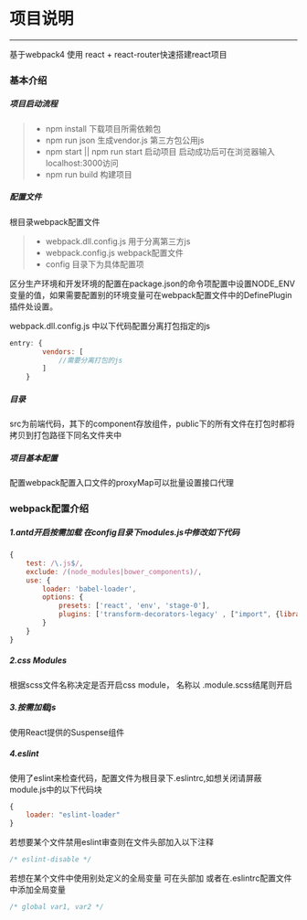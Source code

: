 # 项目说明
------
基于webpack4 使用 react + react-router快速搭建react项目

### 基本介绍

##### 项目启动流程
>* npm install 下载项目所需依赖包
>* npm run json 生成vendor.js 第三方包公用js
>* npm start || npm run start 启动项目 启动成功后可在浏览器输入 localhost:3000访问
>* npm run build 构建项目

##### 配置文件
根目录webpack配置文件
>* webpack.dll.config.js 用于分离第三方js
>* webpack.config.js webpack配置文件
>* config 目录下为具体配置项

区分生产环境和开发环境的配置在package.json的命令项配置中设置NODE_ENV变量的值，如果需要配置别的环境变量可在webpack配置文件中的DefinePlugin插件处设置。

webpack.dll.config.js 中以下代码配置分离打包指定的js
```javascript
entry: {
        vendors: [
            //需要分离打包的js
        ]
    }
```

##### 目录
src为前端代码，其下的component存放组件，public下的所有文件在打包时都将拷贝到打包路径下同名文件夹中


##### 项目基本配置
配置webpack配置入口文件的proxyMap可以批量设置接口代理


### webpack配置介绍

##### 1.antd开启按需加载 在config目录下modules.js中修改如下代码
```javascript
{
    test: /\.js$/,
    exclude: /(node_modules|bower_components)/,
    use: {
        loader: 'babel-loader',
        options: {
            presets: ['react', 'env', 'stage-0'],
            plugins: ['transform-decorators-legacy' , ["import", {libraryName: "antd", style: true}]]
        }
    }
}
```

##### 2.css Modules
根据scss文件名称决定是否开启css module， 名称以 .module.scss结尾则开启

##### 3.按需加载js
使用React提供的Suspense组件

##### 4.eslint
使用了eslint来检查代码，配置文件为根目录下.eslintrc,如想关闭请屏蔽module.js中的以下代码块
```javascript
{
    loader: "eslint-loader"
}
```
若想要某个文件禁用eslint审查则在文件头部加入以下注释
```javascript
/* eslint-disable */
```
若想在某个文件中使用别处定义的全局变量 可在头部加 或者在.eslintrc配置文件中添加全局变量
```javascript
/* global var1, var2 */
```
